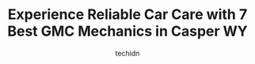 ---
layout: ampstory
image: https://images.unsplash.com/photo-1575496917055-f23c822796eb?ixlib=rb-4.0.3&ixid=MnwxMjA3fDB8MHxwaG90by1wYWdlfHx8fGVufDB8fHx8&auto=format&fit=crop&w=640&h=853&q=80
author: techidn
featured: false
description: When it comes to maintaining and repairing your vehicle in Casper WY, USA, you deserve nothing but the best. Thats why the 7 best GMC Mechanic in the area are here to offer their expertise,
title: Experience Reliable Car Care with 7 Best GMC Mechanics in Casper WY
cover:
   title: Experience Reliable Car Care with 7 Best GMC Mechanics in Casper WY
   subtitle: Rickpate
   background: https://images.unsplash.com/photo-1575496917055-f23c822796eb?ixlib=rb-4.0.3&ixid=MnwxMjA3fDB8MHxwaG90by1wYWdlfHx8fGVufDB8fHx8&auto=format&fit=crop&w=640&h=853&q=80

pages: 
 - layout: thirds
   top: <h1>#1 Casper GMC Cadillac</h1>
   bottom: "<p>I purchased my new 2023 GMC Terrain from Mickie Harris @ Casper Buick, and it was a great experience! After my previous car broke down and was more to repair that to repl</p>"
   background: https://www.knot35.com/toplist/wp-content/uploads/2023/06/best-gmc-mechanic-1-in-casper-wy-1685840713.jpeg
   backgroundblur: true
 - layout: thirds
   top: <h1>#2 Backwards Mechanics Auto Center LLC</h1>
   bottom: "<p>1200 W 1st St, Casper, WY 82604, United States</p>"
   background: https://www.knot35.com/toplist/wp-content/uploads/2023/06/best-gmc-mechanic-2-in-casper-wy-1685840714.jpeg
   cta:
      link: https://www.knot35.com/toplist/experience-reliable-car-care-with-7-best-gmc-mechanics-in-casper-wy/
      text: Experience Reliable Car Care with 7 Best GMC Mechanics in Casper WY
 - layout: thirds
   top: <h1>#3 Doyle Johnsons Auto Repair</h1>
   bottom: "<p>651 W Collins Dr, Casper, WY 82601, United States</p>"
   background: https://www.knot35.com/toplist/wp-content/uploads/2023/06/best-gmc-mechanic-3-in-casper-wy-1685840715.jpeg
   cta:
      link: https://www.knot35.com/toplist/experience-reliable-car-care-with-7-best-gmc-mechanics-in-casper-wy/
      text: Experience Reliable Car Care with 7 Best GMC Mechanics in Casper WY
 - layout: thirds
   top: <h1>#4 Midas</h1>
   bottom: "<p>3130 CY Ave, Casper, WY 82604, United States</p>"
   background: https://images.unsplash.com/photo-1595364397663-fca4f075d796?ixlib=rb-4.0.3&ixid=MnwxMjA3fDB8MHxwaG90by1wYWdlfHx8fGVufDB8fHx8&auto=format&fit=crop&w=640&h=853&q=80
   cta:
      link: https://www.knot35.com/toplist/experience-reliable-car-care-with-7-best-gmc-mechanics-in-casper-wy/
      text: Experience Reliable Car Care with 7 Best GMC Mechanics in Casper WY
 - layout: thirds
   top: <h1>#5 Second Wind Performance</h1>
   bottom: "<p>798 N Glenn Rd, Casper, WY 82601, United States</p>"
   background: https://images.unsplash.com/photo-1524169358666-79f22534bc6e?ixlib=rb-4.0.3&ixid=MnwxMjA3fDB8MHxwaG90by1wYWdlfHx8fGVufDB8fHx8&auto=format&fit=crop&w=640&h=853&q=80
   cta:
      link: https://www.knot35.com/toplist/experience-reliable-car-care-with-7-best-gmc-mechanics-in-casper-wy/
      text: Experience Reliable Car Care with 7 Best GMC Mechanics in Casper WY
 - layout: thirds
   top: <h1>#6 Farleys Imports Car Care, Inc. of Wyoming</h1>
   bottom: "<p>1351 E Yellowstone Hwy, Casper, WY 82601, United States</p>"
   background: https://images.unsplash.com/photo-1597773150796-e5c14ebecbf5?ixlib=rb-4.0.3&ixid=MnwxMjA3fDB8MHxwaG90by1wYWdlfHx8fGVufDB8fHx8&auto=format&fit=crop&w=640&h=853&q=80
   cta:
      link: https://www.knot35.com/toplist/experience-reliable-car-care-with-7-best-gmc-mechanics-in-casper-wy/
      text: Experience Reliable Car Care with 7 Best GMC Mechanics in Casper WY
 - layout: thirds
   top: <h1>#7 Master Mechanic LLC</h1>
   bottom: "<p>1830 E Yellowstone Hwy, Casper, WY 82601, United States</p>"
   background: https://images.unsplash.com/photo-1527066579998-dbbae57f45ce?ixlib=rb-4.0.3&ixid=MnwxMjA3fDB8MHxwaG90by1wYWdlfHx8fGVufDB8fHx8&auto=format&fit=crop&w=640&h=853&q=80
   cta:
      link: https://www.knot35.com/toplist/experience-reliable-car-care-with-7-best-gmc-mechanics-in-casper-wy/
      text: Experience Reliable Car Care with 7 Best GMC Mechanics in Casper WY
 - layout: thirds
   middle: Continue reading...
   background: https://images.unsplash.com/photo-1531169509526-f8f1fdaa4a67?ixlib=rb-4.0.3&ixid=MnwxMjA3fDB8MHxwaG90by1wYWdlfHx8fGVufDB8fHx8&auto=format&fit=crop&w=640&h=853&q=80
   cta:
      link: https://www.knot35.com/toplist/experience-reliable-car-care-with-7-best-gmc-mechanics-in-casper-wy/
      text: Experience Reliable Car Care with 7 Best GMC Mechanics in Casper WY
      
---